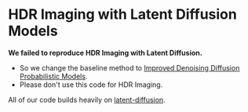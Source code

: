 # HDR Imaging with Latent Diffusion Models

**We failed to reproduce HDR Imaging with Latent Diffusion.**  
- So we change the baseline method to [Improved Denoising Diffusion Probabilistic Models](https://arxiv.org/abs/2102.09672).
- Please don't use this code for HDR Imaging.

All of our code builds heavily on [latent-diffusion](https://github.com/CompVis/latent-diffusion).

